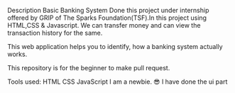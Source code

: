 Description
Basic Banking System
Done this project under internship offered by GRIP of The Sparks Foundation(TSF).In this project using HTML,CSS & Javascript. We can transfer money and can view the transaction history for the same.

This web application helps you to identify, how a banking system actually works.

This repository is for the beginner to make pull request.

Tools used:
HTML
CSS
JavaScript
I am a newbie. 😎 I have done the ui part